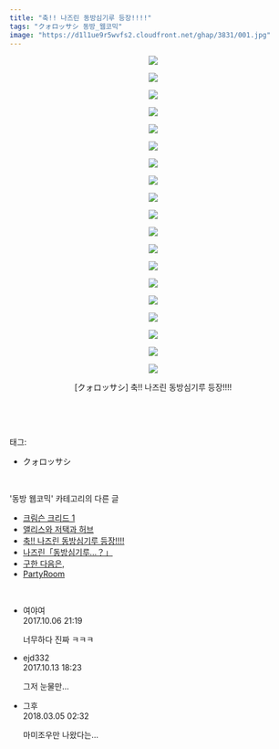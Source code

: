 ```yaml
---
title: "축!! 나즈린 동방심기루 등장!!!!"
tags: "クォロッサシ 동방_웹코믹"
image: "https://d1l1ue9r5wvfs2.cloudfront.net/ghap/3831/001.jpg"
---
```

<div class="article">
<p style="text-align: center; clear: none; float: none;"><img src="{{ site.imgserver9 }}/ghap/3831/001.jpg"/></p>
<p style="text-align: center; clear: none; float: none;"><img src="{{ site.imgserver9 }}/ghap/3831/002.jpg"/></p>
<p style="text-align: center; clear: none; float: none;"><img src="{{ site.imgserver9 }}/ghap/3831/003.jpg"/></p>
<p style="text-align: center; clear: none; float: none;"><img src="{{ site.imgserver9 }}/ghap/3831/004.jpg"/></p>
<p style="text-align: center; clear: none; float: none;"><img src="{{ site.imgserver9 }}/ghap/3831/005.jpg"/></p>
<p style="text-align: center; clear: none; float: none;"><img src="{{ site.imgserver9 }}/ghap/3831/006.jpg"/></p>
<p style="text-align: center; clear: none; float: none;"><img src="{{ site.imgserver9 }}/ghap/3831/007.jpg"/></p>
<p style="text-align: center; clear: none; float: none;"><img src="{{ site.imgserver9 }}/ghap/3831/008.jpg"/></p>
<p style="text-align: center; clear: none; float: none;"><img src="{{ site.imgserver9 }}/ghap/3831/009.jpg"/></p>
<p style="text-align: center; clear: none; float: none;"><img src="{{ site.imgserver9 }}/ghap/3831/010.jpg"/></p>
<p style="text-align: center; clear: none; float: none;"><img src="{{ site.imgserver9 }}/ghap/3831/011.jpg"/></p>
<p style="text-align: center; clear: none; float: none;"><img src="{{ site.imgserver9 }}/ghap/3831/012.jpg"/></p>
<p style="text-align: center; clear: none; float: none;"><img src="{{ site.imgserver9 }}/ghap/3831/013.jpg"/></p>
<p style="text-align: center; clear: none; float: none;"><img src="{{ site.imgserver9 }}/ghap/3831/014.jpg"/></p>
<p style="text-align: center; clear: none; float: none;"><img src="{{ site.imgserver9 }}/ghap/3831/015.jpg"/></p>
<p style="text-align: center; clear: none; float: none;"><img src="{{ site.imgserver9 }}/ghap/3831/016.jpg"/></p>
<p style="text-align: center; clear: none; float: none;"><img src="{{ site.imgserver9 }}/ghap/3831/017.jpg"/></p>
<p style="text-align: center; clear: none; float: none;"><img src="{{ site.imgserver9 }}/ghap/3831/018.jpg"/></p>
<p style="text-align: center; clear: none; float: none;"><img src="{{ site.imgserver9 }}/ghap/3831/019.jpg"/></p>
<p style="text-align: center; clear: none; float: none;">[クォロッサシ] 축!! 나즈린 동방심기루 등장!!!!</p>
<p><br/></p>
</div><br/>
<div class="tagTrail">
<p>태그: </p>
<ul>
<li>クォロッサシ</li>
</ul>
</div><br/>
<div class="another">
<p>'동방 웹코믹' 카테고리의 다른 글</p>
<ul>
<li><a href="/ghap_3840">크림슨 크리드 1</a></li>
<li><a href="/ghap_3832">앨리스와 저택과 허브</a></li>
<li><a href="/ghap_3831">축!! 나즈린 동방심기루 등장!!!!</a></li>
<li><a href="/ghap_3830">나즈린「동방심기루…？」</a></li>
<li><a href="/ghap_3810">구한 다음은,</a></li>
<li><a href="/ghap_3784">PartyRoom</a></li>
</ul>
</div><br/>
<div class="cb_module cb_fluid">
<div class="cb_wrt cb_profile">
<div class="comment">
<ul>
<li class="cb_thumb_off" id="comment15098452">
<div class="cb_comment_area">
<div class="cb_info_area">
<div class="cb_section">
<span class="cb_nick_name">여야여</span>
</div>
<div class="cb_section">
<span class="cb_date">2017.10.06 21:19 </span>
</div>
</div>
<div class="cb_dsc_comment">
<p class="cb_dsc">
											너무하다 진짜 ㅋㅋㅋ
										</p>
</div>
</div></li>
<li class="cb_thumb_off" id="comment15104407">
<div class="cb_comment_area">
<div class="cb_info_area">
<div class="cb_section">
<span class="cb_nick_name">ejd332</span>
</div>
<div class="cb_section">
<span class="cb_date">2017.10.13 18:23 </span>
</div>
</div>
<div class="cb_dsc_comment">
<p class="cb_dsc">
											그저 눈물만...
										</p>
</div>
</div></li>
<li class="cb_thumb_off" id="comment15212586">
<div class="cb_comment_area">
<div class="cb_info_area">
<div class="cb_section">
<span class="cb_nick_name">그후</span>
</div>
<div class="cb_section">
<span class="cb_date">2018.03.05 02:32 </span>
</div>
</div>
<div class="cb_dsc_comment">
<p class="cb_dsc">
											마미조우만 나왔다는...
										</p>
</div>
</div></li>
</ul>
</div>
</div><!-- commentList close -->
</div><br/>

